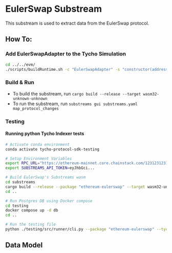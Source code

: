 # EulerSwap Substream

This substream is used to extract data from the EulerSwap protocol.

## How To:

### Add EulerSwapAdapter to the Tycho Simulation

```bash
cd ../../evm/
./scripts/buildRuntime.sh -c "EulerSwapAdapter" -s "constructor(address,address)" -a "0xF75548aF02f1928CbE9015985D4Fcbf96d728544,0x813D74E832b3d9E9451d8f0E871E877edf2a5A5f"

```

### Build & Run

- To build the substream, run `cargo build --release --target wasm32-unknown-unknown`
- To run the substream, run `substreams gui substreams.yaml map_protocol_changes`

### Testing

#### Running python Tycho Indexer tests

```bash
# Activate conda environment
conda activate tycho-protocol-sdk-testing

# Setup Environment Variables
export RPC_URL="https://ethereum-mainnet.core.chainstack.com/123123123123" # Make sure to use an RPC that supports debug_storageRangeAt endpoint.
export SUBSTREAMS_API_TOKEN=eyJhbGci...

# Build EulerSwap's Substreams wasm
cd substreams
cargo build --release --package "ethereum-eulerswap" --target wasm32-unknown-unknown
cd ..

# Run Postgres DB using Docker compose
cd testing
docker compose up -d db
cd ..

# Run the testing file
python ./testing/src/runner/cli.py --package "ethereum-eulerswap" --tycho-logs --vm-traces
```

## Data Model


